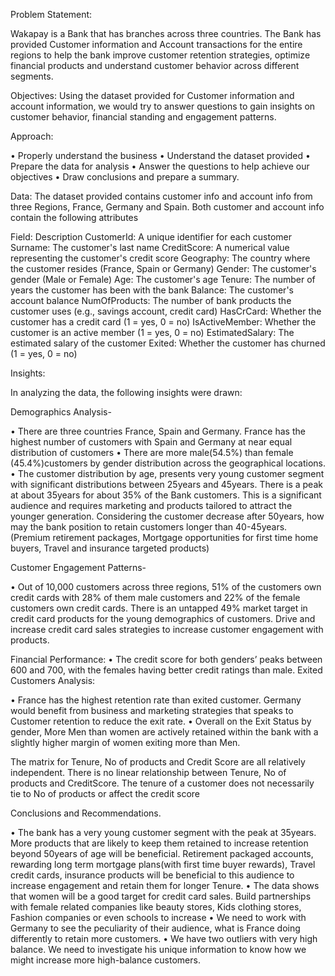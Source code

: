 Problem Statement: 

Wakapay  is a Bank  that has branches across three countries. The Bank has provided Customer information and Account transactions for the entire regions to help the bank improve customer retention strategies, optimize financial products and understand customer behavior across different segments.

Objectives:
Using the dataset provided for Customer information and account information, we would try to answer questions to gain insights on customer behavior, financial standing and engagement patterns. 

Approach:

•	Properly understand the business
•	Understand the dataset provided
•	Prepare the data for analysis
•	Answer the questions to help achieve our objectives
•	Draw conclusions and prepare a summary. 

Data: The dataset provided contains customer info and account info from three Regions, France, Germany and Spain. Both customer and account info contain the following attributes

Field: Description
CustomerId: A unique identifier for each customer
Surname: The customer's last name
CreditScore: A numerical value representing the customer's credit score
Geography: The country where the customer resides (France, Spain or Germany)
Gender: The customer's gender (Male or Female)
Age: The customer's age
Tenure: The number of years the customer has been with the bank
Balance: The customer's account balance
NumOfProducts: The number of bank products the customer uses (e.g., savings account, credit card)
HasCrCard: Whether the customer has a credit card (1 = yes, 0 = no)
IsActiveMember: Whether the customer is an active member (1 = yes, 0 = no)
EstimatedSalary: The estimated salary of the customer
Exited: Whether the customer has churned (1 = yes, 0 = no)

Insights: 

In analyzing the data, the following insights were drawn:

Demographics Analysis-

•	There are three countries France, Spain and Germany. France has the highest number of customers with Spain and Germany at near equal distribution of customers
•	There are more male(54.5%) than female (45.4%)customers by gender distribution across the geographical locations.
•	The customer distribution by age, presents very young customer segment with significant distributions between 25years and 45years.  There is a peak at about 35years for about 35% of the Bank customers. This is a significant audience and requires marketing and products tailored to attract the younger generation. 
Considering the customer decrease after 50years, how may the bank position to retain customers longer than 40-45years.(Premium retirement packages, Mortgage opportunities for first time home buyers, Travel and insurance targeted products)

Customer Engagement Patterns-

•	Out of 10,000 customers across three regions, 51% of the customers own credit cards with 28% of them male customers and 22% of the female customers own credit cards. There is an untapped 49% market target in credit card products for the young demographics of customers. Drive and increase credit card sales strategies to increase customer engagement with products. 

Financial Performance:
•	The credit score for both genders’ peaks between 600 and 700, with the females having better credit ratings than male. 
Exited Customers Analysis:

•	France has the highest retention rate than exited customer. Germany would benefit from business and marketing strategies that speaks to Customer retention to reduce the exit rate.
•	Overall on the Exit Status by gender, More Men than women are actively retained within the bank with a slightly higher margin of women exiting more than Men.

The matrix for Tenure, No of products and Credit Score are all relatively independent.
There is no linear relationship between Tenure, No of products and CreditScore. The tenure of a customer does not necessarily tie to No of products or affect the credit score

Conclusions and Recommendations.

•	The bank has a very young customer segment with the peak at 35years. More products that are likely to keep them retained to increase retention beyond 50years of age will be beneficial.  Retirement packaged accounts, rewarding long term mortgage plans(with first time buyer rewards), Travel credit cards, insurance products will be beneficial to this audience to increase engagement and retain them for longer Tenure. 
•	The data shows that women will be a good target for credit card sales. 
Build partnerships with female related companies like beauty stores, Kids clothing stores, Fashion companies or even schools to increase 
•	We need to work with Germany to see the peculiarity of their audience, what is France doing differently to retain more customers. 
•	We have two outliers with very high balance. We need to investigate his unique information to know how we might increase more high-balance customers.  


